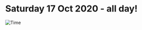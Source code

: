 # Saturday 17 Oct 2020 - all day!
![Time](https://github.com/rich-ctm/today/workflows/Time/badge.svg)
